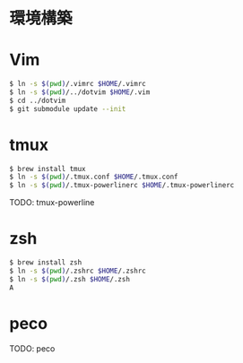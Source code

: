 環境構築
====

# Vim

```sh
$ ln -s $(pwd)/.vimrc $HOME/.vimrc
$ ln -s $(pwd)/../dotvim $HOME/.vim
$ cd ../dotvim
$ git submodule update --init
```

# tmux

```sh
$ brew install tmux
$ ln -s $(pwd)/.tmux.conf $HOME/.tmux.conf
$ ln -s $(pwd)/.tmux-powerlinerc $HOME/.tmux-powerlinerc
```

TODO: tmux-powerline

# zsh

```sh
$ brew install zsh
$ ln -s $(pwd)/.zshrc $HOME/.zshrc
$ ln -s $(pwd)/.zsh $HOME/.zsh
A
```

# peco

TODO: peco
